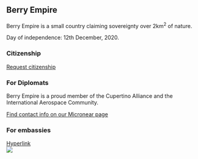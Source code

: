 ## Berry Empire
<section>
  <p>Berry Empire is a small country claiming sovereignty over 2km<sup>2</sup> of nature.</p>
  <p>Day of independence: 12th December, 2020.</p>
</section>
<section>
  <h3 class="highlighted"> Citizenship </h3>
  <a href="https://docs.google.com/forms/d/e/1FAIpQLSfkJTmNNMBZQjtnY1X0qukH5jc4miOadwbrQjsZ3HqjJVhTfQ/viewform?usp=sf_link"> Request citizenship </a>
</section>
<section>
  <h3> For Diplomats </h3>
  <p>Berry Empire is a proud member of the Cupertino Alliance and the International Aerospace Community.</p>
  <a href="https://micronear.bloomflare.dev/micronation.html?m=RR"> Find contact info on our Micronear page </a>
</section>
<section>
<h3> For embassies </h3>
<a href="/embassy.html"> Hyperlink </a>
</section>
<img src="https://media.discordapp.net/attachments/850110387243319327/850111340277137448/Berry_Kingdom1.png">
